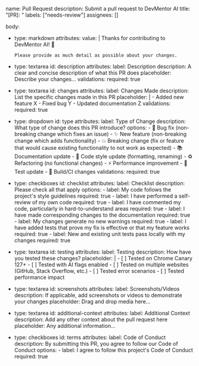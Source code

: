 name: Pull Request
description: Submit a pull request to DevMentor AI
title: "[PR]: "
labels: ["needs-review"]
assignees: []

body:
  - type: markdown
    attributes:
      value: |
        Thanks for contributing to DevMentor AI! 🚀
        
        Please provide as much detail as possible about your changes.

  - type: textarea
    id: description
    attributes:
      label: Description
      description: A clear and concise description of what this PR does
      placeholder: Describe your changes...
    validations:
      required: true

  - type: textarea
    id: changes
    attributes:
      label: Changes Made
      description: List the specific changes made in this PR
      placeholder: |
        - Added new feature X
        - Fixed bug Y
        - Updated documentation Z
    validations:
      required: true

  - type: dropdown
    id: type
    attributes:
      label: Type of Change
      description: What type of change does this PR introduce?
      options:
        - 🐛 Bug fix (non-breaking change which fixes an issue)
        - ✨ New feature (non-breaking change which adds functionality)
        - 💥 Breaking change (fix or feature that would cause existing functionality to not work as expected)
        - 📚 Documentation update
        - 🎨 Code style update (formatting, renaming)
        - ♻️ Refactoring (no functional changes)
        - ⚡ Performance improvement
        - 🧪 Test update
        - 🔧 Build/CI changes
    validations:
      required: true

  - type: checkboxes
    id: checklist
    attributes:
      label: Checklist
      description: Please check all that apply
      options:
        - label: My code follows the project's style guidelines
          required: true
        - label: I have performed a self-review of my own code
          required: true
        - label: I have commented my code, particularly in hard-to-understand areas
          required: true
        - label: I have made corresponding changes to the documentation
          required: true
        - label: My changes generate no new warnings
          required: true
        - label: I have added tests that prove my fix is effective or that my feature works
          required: true
        - label: New and existing unit tests pass locally with my changes
          required: true

  - type: textarea
    id: testing
    attributes:
      label: Testing
      description: How have you tested these changes?
      placeholder: |
        - [ ] Tested on Chrome Canary 127+
        - [ ] Tested with AI flags enabled
        - [ ] Tested on multiple websites (GitHub, Stack Overflow, etc.)
        - [ ] Tested error scenarios
        - [ ] Tested performance impact

  - type: textarea
    id: screenshots
    attributes:
      label: Screenshots/Videos
      description: If applicable, add screenshots or videos to demonstrate your changes
      placeholder: Drag and drop media here...

  - type: textarea
    id: additional-context
    attributes:
      label: Additional Context
      description: Add any other context about the pull request here
      placeholder: Any additional information...

  - type: checkboxes
    id: terms
    attributes:
      label: Code of Conduct
      description: By submitting this PR, you agree to follow our Code of Conduct
      options:
        - label: I agree to follow this project's Code of Conduct
          required: true




